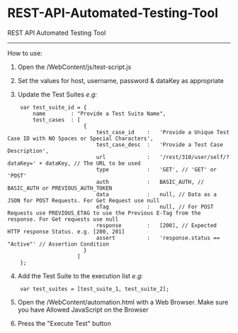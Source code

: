REST-API-Automated-Testing-Tool
===============================

REST API Automated Testing Tool

-------------------------------


How to use:

1. Open the /WebContent/js/test-script.js

2. Set the values for host, username, password & dataKey as appropriate

3. Update the Test Suites
*e.g:*
```
    var test_suite_id = {
        name        : "Provide a Test Suite Name",
        test_cases  : [
                        {
                            test_case_id    :   'Provide a Unique Test Case ID with NO Spaces or Special Characters',
                            test_case_desc  :   'Provide a Test Case Description',
                            url             :   '/rest/310/user/self/?dataKey=' + dataKey, // The URL to be used
                            type            :   'GET', // 'GET' or 'POST'
                            auth            :   BASIC_AUTH, // BASIC_AUTH or PREVIOUS_AUTH_TOKEN
                            data            :   null, // Data as a JSON for POST Requests. For Get Request use null
                            eTag            :   null, // For POST Requests use PREVIOUS_ETAG to use the Previous E-Tag from the response. For Get requests use null
                            response        :   [200], // Expected HTTP response Status. e.g. [200, 201]
                            assert          :   'response.status == "Active"' // Assertion Condition
                        }
                      ]
    };
```

4. Add the Test Suite to the execution list
*e.g:*
```
    var test_suites = [test_suite_1, test_suite_2];
```

5. Open the /WebContent/automation.html with a Web Browser. Make sure you have Allowed JavaScript on the Browser

6. Press the "Execute Test" button


